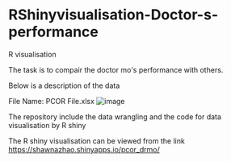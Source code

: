 # RShinyvisualisation-Doctor-s-performance
R visualisation

The task is to compair the doctor mo's performance with others. 

Below is a description of the data

File Name: PCOR File.xlsx
![image](https://user-images.githubusercontent.com/54883998/115992714-70619e80-a612-11eb-9c83-3d5a36220687.png)


The repository include the data wrangling and the code for data visualisation by R shiny

The R shiny visualisation can be viewed from the link https://shawnazhao.shinyapps.io/pcor_drmo/
